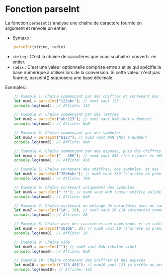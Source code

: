 # Fonction parseInt
La fonction `parseInt()` analyse une chaîne de caractère fournie en argument et renvoie un entier.

* Syntaxe :

```js
    parseInt(string, radix)
```

- `string` : C'est la chaîne de caractères que vous souhaitez convertir en entier.
- `radix` : C'est une valeur optionnelle comprise entre `2` et `36` qui spécifie la base numérique à utiliser lors de la conversion. Si cette valeur n'est pas fournie, parseInt() supposera une base décimale.

Exemples : 

```js
    // Exemple 1: Chaîne commençant par des chiffres et contenant des lettres
    let num1 = parseInt("123abc"); // num1 vaut 123
    console.log(num1); // Affiche: 123

    // Exemple 2: Chaîne commençant par des lettres
    let num2 = parseInt("abc123"); // num2 vaut NaN (Not a Number)
    console.log(num2); // Affiche: NaN

    // Exemple 3: Chaîne commençant par des symboles
    let num3 = parseInt("$123"); // num3 vaut NaN (Not a Number)
    console.log(num3); // Affiche: NaN

    // Exemple 4: Chaîne commençant par des espaces, puis des chiffres
    let num4 = parseInt("   456"); // num4 vaut 456 (les espaces en début de chaîne sont ignorés)
    console.log(num4); // Affiche: 456

    // Exemple 5: Chaîne contenant des chiffres, des symboles, et des lettres
    let num5 = parseInt("789#abc"); // num5 vaut 789 (s'arrête au premier symbole non valide)
    console.log(num5); // Affiche: 789

    // Exemple 6: Chaîne contenant uniquement des symboles
    let num6 = parseInt("!!!"); // num6 vaut NaN (aucun chiffre valide trouvé)
    console.log(num6); // Affiche: NaN

    // Exemple 7: Chaîne contenant un mélange de caractères avec un radix spécifié
    let num7 = parseInt("1A", 16); // num7 vaut 26 (1A interprété comme un nombre hexadécimal)
    console.log(num7); // Affiche: 26

    // Exemple 8: Chaîne avec des caractères non numériques et un radix binaire
    let num8 = parseInt("1010b", 2); // num8 vaut 10 (s'arrête au premier caractère non valide 'b')
    console.log(num8); // Affiche: 10

    // Exemple 9: Chaîne vide
    let num9 = parseInt(""); // num9 vaut NaN (chaîne vide)
    console.log(num9); // Affiche: NaN

    // Exemple 10: Chaîne contenant des chiffres et des espaces
    let num10 = parseInt("123 456"); // num10 vaut 123 (s'arrête au premier espace)
    console.log(num10); // Affiche: 123


```